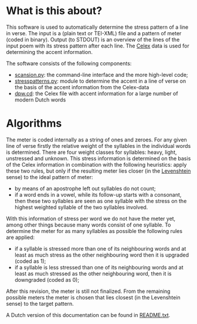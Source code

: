 What is this about?
===================

This software is used to automatically determine the stress pattern of a line in verse. The input is a (plain text or TEI-XML) file and a pattern of meter (coded in binary). Output (to STDOUT) is an overview of the lines of the input poem with its stress pattern after each line. The [Celex](http://celex.mpi.nl/) data is used for determining the accent information. 

The software consists of the following components:

+ [scansion.py](https://github.com/KBNLresearch/scansion-generator/blob/master/scansion.py): the command-line interface and the more high-level code;
+ [stresspatterns.py](https://github.com/KBNLresearch/scansion-generator/blob/master/stresspatterns.py): module to determine the accent in a line of verse on the basis of the accent information from the Celex-data
+ [dpw.cd](https://github.com/KBNLresearch/scansion-generator/blob/master/dpw.cd): the Celex file with accent information for a large number of modern Dutch words

Algorithms
==========

The meter is coded internally as a string of ones and zeroes. For any given line of verse firstly the relative weight of the syllables in the individual words is determined. There are four weight classes for syllables: heavy, light, unstressed and unknown. This stress information is determined on the basis of the Celex information in combination with the following heuristics: apply these two rules, but only if the resulting meter lies closer (in the [Levenshtein](http://en.wikipedia.org/wiki/Levenshtein_distance) sense) to the ideal pattern of meter: 

+ by means of an apostrophe left out syllables do not count;
+ if a word ends in a vowel, while its follow-up starts with a consonant, then these two syllables are seen as one syllable with the stress on the highest weighted syllable of the two syllables involved.

With this information of stress per word we do not have the meter yet, among other things because many words consist of one syllable. To determine the meter for as many syllables as possible the following rules are applied:

+ if a syllable is stressed more than one of its neighbouring words and at least as much stress as the other neighbouring word then it is upgraded (coded as 1);
+ if a syllable is less stressed than one of its neighbouring words and at least as much stressed as the other neighbouring word, then it is downgraded (coded as 0);

After this revision, the meter is still not finalized. From the remaining possible meters the meter is chosen that lies closest (in the Levenshtein sense) to the target pattern. 

A Dutch version of this documentation can be found in [README.txt](https://github.com/KBNLresearch/scansion-generator/blob/master/README.txt).